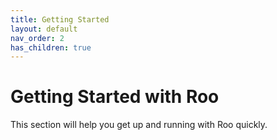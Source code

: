 ```yaml
---
title: Getting Started
layout: default
nav_order: 2
has_children: true
---
```


# Getting Started with Roo

This section will help you get up and running with Roo quickly.